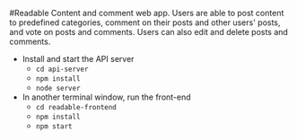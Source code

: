 #Readable
Content and comment web app. Users are able to post content to predefined categories, comment on their posts and other users' posts, and vote on posts and comments. Users can also edit and delete posts and comments.

* Install and start the API server
    - `cd api-server`
    - `npm install`
    - `node server`
* In another terminal window, run the front-end
    - `cd readable-frontend`
    - `npm install`
    - `npm start`
